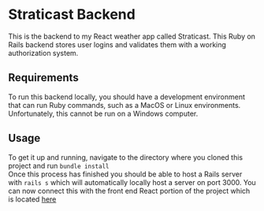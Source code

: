 # Straticast Backend
This is the backend to my React weather app called Straticast. This Ruby on Rails backend stores user logins and validates them with a working authorization system.
## Requirements
To run this backend locally, you should have a development environment that can run Ruby commands, such as a MacOS or Linux environments. Unfortunately, this cannot be run on a Windows computer. <br />
## Usage
To get it up and running, navigate to the directory where you cloned this project and run <code>bundle install</code> <br />
Once this process has finished you should be able to host a Rails server with <code>rails s</code> which will automatically locally host a server on port 3000. You can now connect this with the front end React portion of the project which is located <a href='https://github.com/Meatmongrel/StratiCast-front'>here</a>
